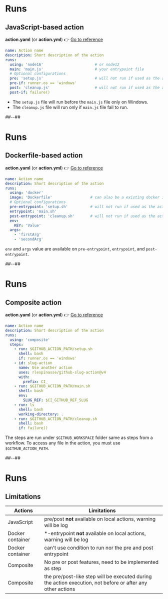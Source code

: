 <!-- .slide: class="with-code-bg-dark" -->

# Runs

## JavaScript-based action

**action.yaml** (or **action.yml**) 👉 [Go to reference](https://docs.github.com/en/actions/creating-actions/metadata-syntax-for-github-actions#runs-for-javascript-actions)

```yaml [3-5|7-8|9-10]
name: Action name
description: Short description of the action
runs:
  using: 'node16'                       # or node12
  main: 'main.js'                       # your entrypoint file
  # Optional configurations
  pre: 'setup.js'                       # will not run if used as the action is locally run
  pre-if: runner.os == 'windows'
  post: 'cleanup.js'                    # will not run if used as the action is locally run
  post-if: failure()
```

- The `setup.js` file will run before the `main.js` file only on Windows.
- The `cleanup.js` file will run only if `main.js` file fail to run.

##--##

<!-- .slide: class="with-code-bg-dark" -->

# Runs

## Dockerfile-based action

**action.yaml** (or **action.yml**) 👉 [Go to reference](https://docs.github.com/en/actions/creating-actions/metadata-syntax-for-github-actions#runs-for-docker-container-actions)

```yaml [3-5|7-9|10-11|12-14]
name: Action name
description: Short description of the action
runs:
  using: 'docker'
  image: 'Dockerfile'                 # can also be a existing docker image => docker://debian:stretch
  # Optional configurations
  pre-entrypoint: 'setup.sh'          # will not run if used as the action is locally run
  entrypoint: 'main.sh'
  post-entrypoint: 'cleanup.sh'       # will not run if used as the action is locally run
  env:
    KEY: 'Value'
  args:
    - 'firstArg'
    - 'secondArg'
```

`env` and `args` value are available on `pre-entrypoint`, `entrypoint`, and `post-entrypoint`.

##--##

<!-- .slide: class="with-code-bg-dark" -->

# Runs

## Composite action

**action.yaml** (or **action.yml**) 👉 [Go to reference](https://docs.github.com/en/actions/creating-actions/metadata-syntax-for-github-actions#runs-for-composite-actions)

```yaml [3-5|6-8|9-13|14-17|18-20|21-23]
name: Action name
description: Short description of the action
runs:
  using: 'composite'
  steps:
    - run: $GITHUB_ACTION_PATH/setup.sh
      shell: bash
      if: runner.os == 'windows'
    - id: slug-action
      name: Use another action
      uses: rlespinasse/github-slug-action@v4
      with:
        prefix: CI_
    - run: $GITHUB_ACTION_PATH/main.sh
      shell: bash
      env:
        SLUG_REF: $CI_GITHUB_REF_SLUG
    - run: ls
      shell: bash
      working-directory: .
    - run: $GITHUB_ACTION_PATH/cleanup.sh
      shell: bash
      if: failure()
```

The steps are run under `$GITHUB_WORKSPACE` folder same as steps from a workflow.
To access any file in the action, you must use `$GITHUB_ACTION_PATH`.

##--##

# Runs

## Limitations

| Actions          | Limitations                                                                                                |
| ---------------- | ---------------------------------------------------------------------------------------------------------- |
| JavaScript       | pre/post **not** available on local actions, warning will be log                                           |
| Docker container | \*-entrypoint **not** available on local actions, warning will be log                                      |
| Docker container | can't use condition to run nor the pre and post entrypoint                                                 |
| Composite        | No pre or post features, need to be implemented as step                                                    |
| Composite        | the pre/post-like step will be executed during the action execution, not before or after any other actions |
